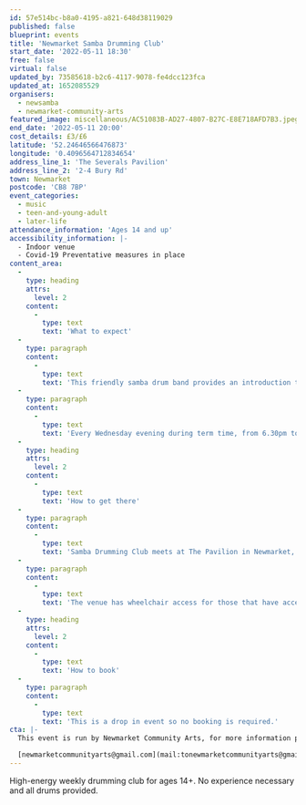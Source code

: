 ```yaml
---
id: 57e514bc-b8a0-4195-a821-648d38119029
published: false
blueprint: events
title: 'Newmarket Samba Drumming Club'
start_date: '2022-05-11 18:30'
free: false
virtual: false
updated_by: 73585618-b2c6-4117-9078-fe4dcc123fca
updated_at: 1652085529
organisers:
  - newsamba
  - newmarket-community-arts
featured_image: miscellaneous/AC51083B-AD27-4807-B27C-E8E718AFD7B3.jpeg
end_date: '2022-05-11 20:00'
cost_details: £3/£6
latitude: '52.24646566476873'
longitude: '0.4096564712834654'
address_line_1: 'The Severals Pavilion'
address_line_2: '2-4 Bury Rd'
town: Newmarket
postcode: 'CB8 7BP'
event_categories:
  - music
  - teen-and-young-adult
  - later-life
attendance_information: 'Ages 14 and up'
accessibility_information: |-
  - Indoor venue
  - Covid-19 Preventative measures in place
content_area:
  -
    type: heading
    attrs:
      level: 2
    content:
      -
        type: text
        text: 'What to expect'
  -
    type: paragraph
    content:
      -
        type: text
        text: 'This friendly samba drum band provides an introduction to the different instruments used in a Brazilian Samba Band as well as techniques and tips. Everybody welcome and no experience necessary.'
  -
    type: paragraph
    content:
      -
        type: text
        text: 'Every Wednesday evening during term time, from 6.30pm to 8pm at The Pavillion at Newmarket. It''s £6 per session for adults and £3 for young people aged 14- 18. Pay on the night.'
  -
    type: heading
    attrs:
      level: 2
    content:
      -
        type: text
        text: 'How to get there'
  -
    type: paragraph
    content:
      -
        type: text
        text: 'Samba Drumming Club meets at The Pavilion in Newmarket, CB8 7BP.'
  -
    type: paragraph
    content:
      -
        type: text
        text: 'The venue has wheelchair access for those that have accessibility needs. '
  -
    type: heading
    attrs:
      level: 2
    content:
      -
        type: text
        text: 'How to book'
  -
    type: paragraph
    content:
      -
        type: text
        text: 'This is a drop in event so no booking is required.'
cta: |-
  This event is run by Newmarket Community Arts, for more information please get in touch via email:

  [newmarketcommunityarts@gmail.com](mail:tonewmarketcommunityarts@gmail.com)
---
```

High-energy weekly drumming club for ages 14+. No experience necessary and all drums provided.